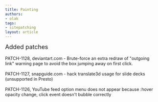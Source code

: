 ```yaml
---
title: Painting
authors:
- olak
tags:
- sitepatching
layout: article
---
```

<span style="font-size: 140%">Added patches</span><br/><br/>PATCH-1128, deviantart.com - Brute-force an extra redraw of &quot;outgoing link&quot; warning page to avoid the box jumping away on first click.<br/><br/>PATCH-1127, snapguide.com - hack translate3d usage for slide decks (unsupported in Presto)<br/><br/>PATCH-1126, YouTube feed option menu does not appear because :hover opacity change, click event doesn&#39;t bubble correctly
